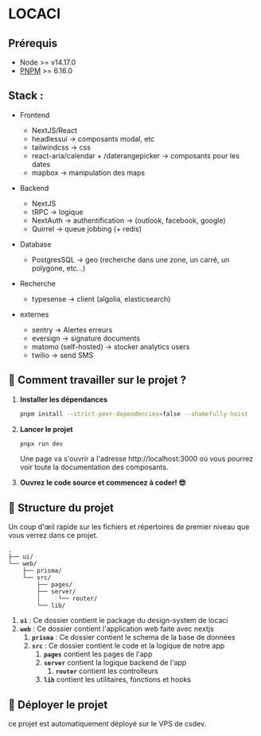 # LOCACI

## Prérequis

- Node >= v14.17.0
- [PNPM](https://pnpm.io/installation) >= 6.16.0

## Stack : 


- Frontend
  - NextJS/React
  - headlessui -> composants modal, etc
  - tailwindcss -> css
  - react-aria/calendar + /daterangepicker -> composants pour les dates
  - mapbox -> manipulation des maps
- Backend
  - NextJS
  - tRPC -> logique
  - NextAuth -> authentification -> (outlook, facebook, google)
  - Quirrel -> queue jobbing (+ redis)

- Database
    - PostgresSQL -> geo (recherche dans une zone, un carré, un polygone, etc...)
- Recherche
    - typesense -> client (algolia, elasticsearch)

- externes
  - sentry -> Alertes erreurs
  - eversign -> signature documents
  - matomo (self-hosted) -> stocker analytics users
  - twilio -> send SMS


## 🚀 Comment travailler sur le projet ?

1. **Installer les dépendances**

   ```bash
   pnpm install --strict-peer-dependencies=false --shamefully-hoist
   ```

3. **Lancer le projet**

   ```bash
   pnpx run dev
   ```

   Une page va s'ouvrir a l'adresse http://localhost:3000 où vous pourrez voir toute la documentation
   des composants.

4. **Ouvrez le code source et commencez à coder! 😎**

## 🧐 Structure du projet

Un coup d'œil rapide sur les fichiers et répertoires de premier niveau que vous verrez dans ce projet.

    .
    ├── ui/
    └── web/
        ├── prisma/
        └── src/
            ├── pages/
            ├── server/
            │     └── router/
            └── lib/

1. **`ui`** : Ce dossier contient le package du design-system de locaci
1. **`web`** : Ce dossier contient l'application web faite avec nextjs
    1. **`prisma`** : Ce dossier contient le schema de la base de données 
    2. **`src`** : Ce dossier contient le code et la logique de notre app
       1. **`pages`** contient les pages de l'app
       2. **`server`** contient la logique backend de l'app
          1. **`router`** contient les controlleurs
       1. **`lib`** contient les utilitaires, fonctions et hooks

## 💫 Déployer le projet

ce projet est automatiquement déployé sur le VPS de csdev.
